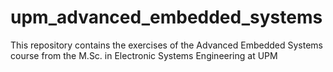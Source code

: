 # upm_advanced_embedded_systems
This repository contains the exercises of the Advanced Embedded Systems course from the M.Sc. in Electronic Systems Engineering at UPM
